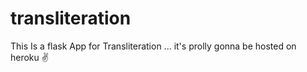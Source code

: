 # transliteration
This Is a flask App for Transliteration ... it's prolly gonna be hosted on heroku ✌️
